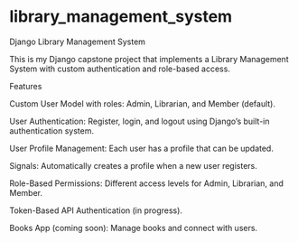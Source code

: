 # library_management_system
Django Library Management System

This is my Django capstone project that implements a Library Management System with custom authentication and role-based access.

Features

Custom User Model with roles: Admin, Librarian, and Member (default).

User Authentication: Register, login, and logout using Django’s built-in authentication system.

User Profile Management: Each user has a profile that can be updated.

Signals: Automatically creates a profile when a new user registers.

Role-Based Permissions: Different access levels for Admin, Librarian, and Member.

Token-Based API Authentication (in progress).

Books App (coming soon): Manage books and connect with users.
